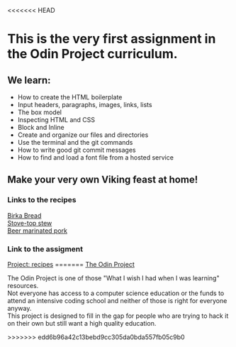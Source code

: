 <<<<<<< HEAD
<!DOCTYPE html>
<html lang="en">
<head>
    <meta charset="UTF-8">
    <meta name="viewport" content="width=device-width, initial-scale=1.0">
</head>
<body>
    <h1>This is the very first assignment in the Odin Project curriculum.
    <h2>We learn:</h2> 
    <ul>
        <li>How to create the HTML boilerplate</li>
        <li>Input headers, paragraphs, images, links, lists</li>
        <li>The box model</li>
        <li>Inspecting HTML and CSS</li>
        <li>Block and Inline</li>
        <li>Create and organize our files and directories</li>
        <li>Use the terminal and the git commands</li>
        <li>How to write good git commit messages</li>
        <li>How to find and load a font file from a hosted service</li>
    </ul>

<h2>Make your very own Viking feast at home!</h2>
<h3>Links to the recipes</h3>
<a href="https://camilleonoda.github.io/odin-recipes/recipes/birka-bread.html">Birka Bread</a><br>
<a href="https://camilleonoda.github.io/odin-recipes/recipes/stew.html">Stove-top stew</a><br>
<a href="https://camilleonoda.github.io/odin-recipes/recipes/pork.html">Beer marinated pork</a>

<h3>Link to the assigment</h3>
<a href="https://www.theodinproject.com/lessons/foundations-recipes">Project: recipes</a>
    
</body>
</html>
=======
<a href="https://www.theodinproject.com/paths">The Odin Project</a>
<p>The Odin Project is one of those "What I wish I had when I was learning" resources.<br>
  Not everyone has access to a computer science education or the funds to attend an intensive coding school and neither of those is right for everyone anyway.<br>
  This project is designed to fill in the gap for people who are trying to hack it on their own but still want a high quality education.</p>
>>>>>>> edd6b96a42c13bebd9cc305da0bda557fb05c9b0
